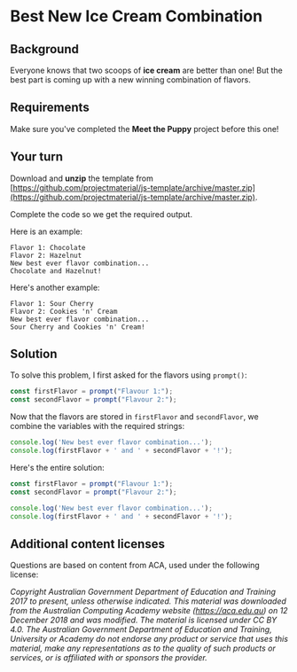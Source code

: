 # Best New Ice Cream Combination

## Background
Everyone knows that two scoops of **ice cream** are better than one! But the best part is coming up with a new winning combination of flavors.

## Requirements
Make sure you've completed the **Meet the Puppy** project before this one!

## Your turn
Download and **unzip** the template from [https://github.com/projectmaterial/js-template/archive/master.zip](https://github.com/projectmaterial/js-template/archive/master.zip).

Complete the code so we get the required output.

Here is an example:

```text
Flavor 1: Chocolate
Flavor 2: Hazelnut
New best ever flavor combination...
Chocolate and Hazelnut!
```

Here's another example:

```text
Flavor 1: Sour Cherry
Flavor 2: Cookies 'n' Cream
New best ever flavor combination...
Sour Cherry and Cookies 'n' Cream!
```

## Solution
To solve this problem, I first asked for the flavors using `prompt()`:

```javascript
const firstFlavor = prompt("Flavour 1:");
const secondFlavor = prompt("Flavour 2:");
```

Now that the flavors are stored in `firstFlavor` and `secondFlavor`, we combine the variables with the required strings:

```javascript
console.log('New best ever flavor combination...');
console.log(firstFlavor + ' and ' + secondFlavor + '!');
```

Here's the entire solution:

```javascript
const firstFlavor = prompt("Flavour 1:");
const secondFlavor = prompt("Flavour 2:");

console.log('New best ever flavor combination...');
console.log(firstFlavor + ' and ' + secondFlavor + '!');
```

## Additional content licenses
Questions are based on content from ACA, used under the following license:

*Copyright Australian Government Department of Education and Training 2017 to present, unless otherwise indicated. This material was downloaded from the Australian Computing Academy website (https://aca.edu.au) on 12 December 2018 and was modified. The material is licensed under CC BY 4.0. The Australian Government Department of Education and Training, University or Academy do not endorse any product or service that uses this material, make any representations as to the quality of such products or services, or is affiliated with or sponsors the provider.*